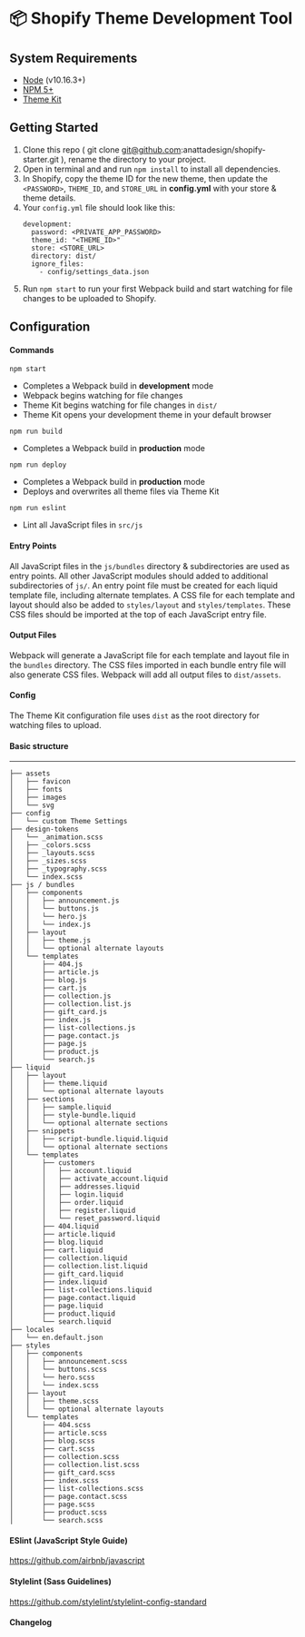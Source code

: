 # 📦 Shopify Theme Development Tool

## System Requirements
- [Node](https://nodejs.org/en/) (v10.16.3+)
- [NPM 5+](https://docs.npmjs.com/try-the-latest-stable-version-of-npm)
- [Theme Kit](https://shopify.github.io/themekit/)

## Getting Started
1. Clone this repo ( git clone git@github.com:anattadesign/shopify-starter.git ), rename the directory to your project.
2. Open in terminal and and run `npm install` to install all dependencies.
3. In Shopify, copy the theme ID for the new theme, then update the `<PASSWORD>`, `THEME_ID`, and `STORE_URL` in **config.yml** with your store & theme details.
4. Your `config.yml` file should look like this: 
    ```
    development:
      password: <PRIVATE_APP_PASSWORD>
      theme_id: "<THEME_ID>"
      store: <STORE_URL>
      directory: dist/
      ignore_files:
        - config/settings_data.json
    ```
5. Run `npm start` to run your first Webpack build and start watching for file changes to be uploaded to Shopify.

## Configuration

#### Commands
`npm start`
- Completes a Webpack build in **development** mode
- Webpack begins watching for file changes
- Theme Kit begins watching for file changes in `dist/`
- Theme Kit opens your development theme in your default browser

`npm run build`
- Completes a Webpack build in **production** mode

`npm run deploy`
- Completes a Webpack build in **production** mode
- Deploys and overwrites all theme files via Theme Kit

`npm run eslint`
- Lint all JavaScript files in `src/js`

#### Entry Points
All JavaScript files in the `js/bundles` directory & subdirectories are used as entry points. All other JavaScript modules should added to additional subdirectories of `js/`. An entry point file must be created for each liquid template file, including alternate templates. A CSS file for each template and layout should also be added to `styles/layout` and `styles/templates`. These CSS files should be imported at the top of each JavaScript entry file.

#### Output Files
Webpack will generate a JavaScript file for each template and layout file in the `bundles` directory. The CSS files imported in each bundle entry file will also generate CSS files. Webpack will add all output files to `dist/assets`.

#### Config
The Theme Kit configuration file uses `dist` as the root directory for watching files to upload.

#### Basic structure
---------------
```
├── assets
│   ├── favicon
│   ├── fonts
│   ├── images
│   └── svg
├── config
│   └── custom Theme Settings
├── design-tokens
│   └── _animation.scss
│   ├── _colors.scss
│   ├── _layouts.scss
│   ├── _sizes.scss
│   ├── _typography.scss
│   └── index.scss
├── js / bundles
│   ├── components
│   │   ├── announcement.js
│   │   └── buttons.js
│   │   └── hero.js
│   │   └── index.js
│   ├── layout
│   │   ├── theme.js
│   │   └── optional alternate layouts
│   └── templates
│       ├── 404.js
│       ├── article.js
│       ├── blog.js
│       ├── cart.js
│       ├── collection.js
│       ├── collection.list.js
│       ├── gift_card.js
│       ├── index.js
│       ├── list-collections.js
│       ├── page.contact.js
│       ├── page.js
│       ├── product.js
│       └── search.js
├── liquid
│   ├── layout
│   │   ├── theme.liquid
│   │   └── optional alternate layouts
│   ├── sections
│   │   ├── sample.liquid
│   │   ├── style-bundle.liquid
│   │   └── optional alternate sections
│   ├── snippets
│   │   ├── script-bundle.liquid.liquid
│   │   └── optional alternate sections
│   └── templates
│       ├── customers
│       │   ├── account.liquid
│       │   ├── activate_account.liquid
│       │   ├── addresses.liquid
│       │   ├── login.liquid
│       │   ├── order.liquid
│       │   ├── register.liquid
│       │   └── reset_password.liquid
│       ├── 404.liquid
│       ├── article.liquid
│       ├── blog.liquid
│       ├── cart.liquid
│       ├── collection.liquid
│       ├── collection.list.liquid
│       ├── gift_card.liquid
│       ├── index.liquid
│       ├── list-collections.liquid
│       ├── page.contact.liquid
│       ├── page.liquid
│       ├── product.liquid
│       └── search.liquid
├── locales
│   └── en.default.json
├── styles
│   ├── components
│   │   ├── announcement.scss
│   │   └── buttons.scss
│   │   └── hero.scss
│   │   └── index.scss
│   ├── layout
│   │   ├── theme.scss
│   │   └── optional alternate layouts
│   └── templates
│       ├── 404.scss
│       ├── article.scss
│       ├── blog.scss
│       ├── cart.scss
│       ├── collection.scss
│       ├── collection.list.scss
│       ├── gift_card.scss
│       ├── index.scss
│       ├── list-collections.scss
│       ├── page.contact.scss
│       ├── page.scss
│       ├── product.scss
│       └── search.scss
```

#### ESlint (JavaScript Style Guide)
https://github.com/airbnb/javascript

#### Stylelint (Sass Guidelines)
https://github.com/stylelint/stylelint-config-standard

#### Changelog
